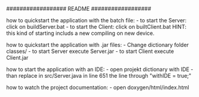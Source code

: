 ##################
     README
##################

how to quickstart the application with the batch file:
    - to start the Server: click on buildServer.bat
    - to start the Client: click on builtClient.bat
    HINT: this kind of starting includs a new compiling on new device.

how to quickstart the application with .jar files:
    - Change dictionary folder classes/
    - to start Server execute Server.jar
    - to start Client execute Client.jar

how to start the application with an IDE:
    - open projekt dictionary with IDE
    - than replace in src/Server.java in line 651 the line through "withIDE = true;" 

how to watch the project documentation:
     - open doxygen/html/index.html
